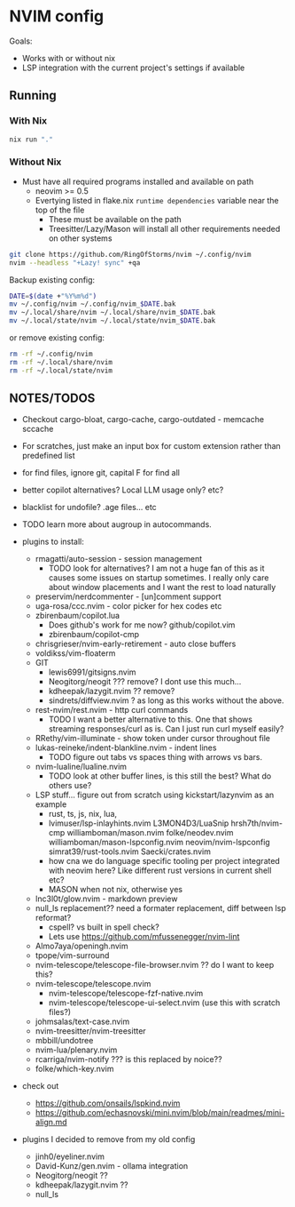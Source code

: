 # NVIM config

Goals:
- Works with or without nix
- LSP integration with the current project's settings if available

## Running

### With Nix
```sh
nix run "."
```

### Without Nix
- Must have all required programs installed and available on path
  - neovim >= 0.5
  - Evertying listed in flake.nix `runtime dependencies` variable near the top of the file
    - These must be available on the path
    - Treesitter/Lazy/Mason will install all other requirements needed on other systems
```sh
git clone https://github.com/RingOfStorms/nvim ~/.config/nvim
nvim --headless "+Lazy! sync" +qa
```
Backup existing config:
```sh
DATE=$(date +"%Y%m%d")
mv ~/.config/nvim ~/.config/nvim_$DATE.bak
mv ~/.local/share/nvim ~/.local/share/nvim_$DATE.bak
mv ~/.local/state/nvim ~/.local/state/nvim_$DATE.bak
```
or remove existing config:
```sh
rm -rf ~/.config/nvim 
rm -rf ~/.local/share/nvim
rm -rf ~/.local/state/nvim 
```

## NOTES/TODOS


- Checkout cargo-bloat, cargo-cache, cargo-outdated - memcache sccache
- For scratches, just make an input box for custom extension rather than predefined list
- for find files, ignore git, capital F for find all
- better copilot alternatives? Local LLM usage only? etc?
- blacklist for undofile? .age files... etc
- TODO learn more about augroup in autocommands.

- plugins to install:
  - rmagatti/auto-session - session management
    - TODO look for alternatives? I am not a huge fan of this as it causes some issues on startup sometimes. I really only care about window placements and I want the rest to load naturally
  - preservim/nerdcommenter - [un]comment support
  - uga-rosa/ccc.nvim - color picker for hex codes etc
  - zbirenbaum/copilot.lua
    - Does github's work for me now? github/copilot.vim
    - zbirenbaum/copilot-cmp
  - chrisgrieser/nvim-early-retirement - auto close buffers
  - voldikss/vim-floaterm
  - GIT
    - lewis6991/gitsigns.nvim
    - Neogitorg/neogit ??? remove? I dont use this much...
    - kdheepak/lazygit.nvim ?? remove?
    - sindrets/diffview.nvim ? as long as this works without the above.
  - rest-nvim/rest.nvim - http curl commands
    - TODO I want a better alternative to this. One that shows streaming responses/curl as is. Can I just run curl myself easily?
  - RRethy/vim-illuminate - show token under cursor throughout file
  - lukas-reineke/indent-blankline.nvim - indent lines
    - TODO figure out tabs vs spaces thing with arrows vs bars.
  - nvim-lualine/lualine.nvim
    - TODO look at other buffer lines, is this still the best? What do others use?
  - LSP stuff... figure out from scratch using kickstart/lazynvim as an example
    - rust, ts, js, nix, lua, 
    - lvimuser/lsp-inlayhints.nvim L3MON4D3/LuaSnip hrsh7th/nvim-cmp williamboman/mason.nvim folke/neodev.nvim williamboman/mason-lspconfig.nvim neovim/nvim-lspconfig simrat39/rust-tools.nvim Saecki/crates.nvim
    - how cna we do language specific tooling per project integrated with neovim here? Like different rust versions in current shell etc?
    - MASON when not nix, otherwise yes
  - lnc3l0t/glow.nvim - markdown preview
  - null_ls replacement?? need a formater replacement, diff between lsp reformat?
    - cspell? vs built in spell check?
    - Lets use https://github.com/mfussenegger/nvim-lint
  - Almo7aya/openingh.nvim
  - tpope/vim-surround
  - nvim-telescope/telescope-file-browser.nvim ?? do I want to keep this?
  - nvim-telescope/telescope.nvim
    - nvim-telescope/telescope-fzf-native.nvim
    - nvim-telescope/telescope-ui-select.nvim (use this with scratch files?)
  - johmsalas/text-case.nvim
  - nvim-treesitter/nvim-treesitter
  - mbbill/undotree
  - nvim-lua/plenary.nvim
  - rcarriga/nvim-notify ??? is this replaced by noice??
  - folke/which-key.nvim

- check out
  - https://github.com/onsails/lspkind.nvim
  - https://github.com/echasnovski/mini.nvim/blob/main/readmes/mini-align.md

- plugins I decided to remove from my old config
  - jinh0/eyeliner.nvim
  - David-Kunz/gen.nvim - ollama integration
  - Neogitorg/neogit ??
  - kdheepak/lazygit.nvim ??
  - null_ls
